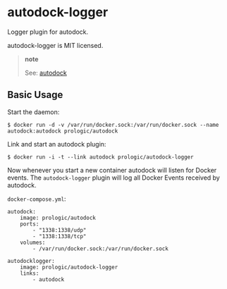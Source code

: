 autodock-logger
===============

Logger plugin for autodock.

autodock-logger is MIT licensed.

> **note**
>
> See: [autodock](https://github.com/prologic/autodock)

Basic Usage
-----------

Start the daemon:

    $ docker run -d -v /var/run/docker.sock:/var/run/docker.sock --name autodock:autodock prologic/autodock

Link and start an autodock plugin:

    $ docker run -i -t --link autodock prologic/autodock-logger

Now whenever you start a new container autodock will listen for Docker events. The `autodock-logger` plugin will log all Docker Events received by autodock.

`docker-compose.yml`:

``` sourceCode
autodock:
    image: prologic/autodock
    ports:
        - "1338:1338/udp"
        - "1338:1338/tcp"
    volumes:
        - /var/run/docker.sock:/var/run/docker.sock

autodocklogger:
    image: prologic/autodock-logger
    links:
        - autodock
```
